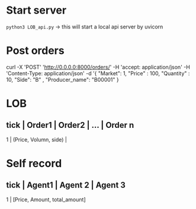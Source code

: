 # Start server
`python3 LOB_api.py` -> this will start a local api server  by uvicorn

# Post orders
curl -X 'POST' 'http://0.0.0.0:8000/orders/' -H 'accept: application/json'  -H 'Content-Type: application/json' 
  -d '{
    "Market": 1,
    "Price" : 100,
    "Quantity" :  10,
    "Side": "B" ,
    "Producer_name": "B00001"
}

# LOB
tick | Order1 | Order2 | ... | Order n
---
1    |  (Price, Volumn, side) | 

# Self record
tick | Agent1 | Agent 2 | Agent 3
---
1    | [Price, Amount, total_amount]
